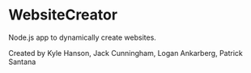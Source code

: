 # WebsiteCreator
Node.js app to dynamically create websites.

Created by Kyle Hanson, Jack Cunningham, Logan Ankarberg, Patrick Santana

